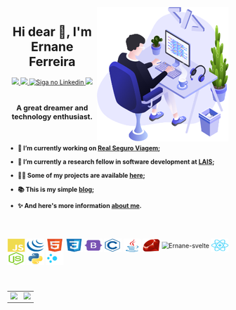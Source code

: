 <!-- ![Profile Views](http://estruyf-github.azurewebsites.net/api/VisitorHit?user=ernanej&repo=ernanej&countColorcountColor) -->

<img align="right" src="./images/user.png" width="300"/>

<h1 align="center">Hi dear 👋, I'm Ernane Ferreira</h1></h1>

<div align="center">
  <a href="https://www.instagram.com/ernane.jx/" alt="Instagram">
    <img src="https://img.shields.io/badge/-Instagram-AA0174?style=flat-square&labelColor=AA0174&logo=instagram&logoColor=white&link=https://www.instagram.com/ernane.jx/"/>
  </a>
  
  <a href="https://gitlab.com/ernane.ferreira.100" alt="Gitlab">
    <img src="https://img.shields.io/badge/Gitlab-D2691E?style=flat-square&labelColor=B9288&logo=gitlab&logoColor=D2691E&link=https://gitlab.com/ernane.ferreira.100"/>
  </a>
 
  <a href="https://www.linkedin.com/in/ernane/">
    <img alt="Siga no Linkedin" src="https://img.shields.io/badge/-LinkedIn-blue?style=flat-square&logo=Linkedin&logoColor=white&link=https://www.linkedin.com/in/ernane/">
  </a>
  
  <a href="mailto:ernane.junior25@gmail.com" alt="Email">
    <img src="https://img.shields.io/badge/Email-EA4335?style=flat-square&labelColor=EA4335&logo=gmail&logoColor=fff"/>
  </a>
</div>

<br>
<h3 align="center"> 
	A great dreamer and technology enthusiast.
</h3>
&nbsp;
<h4> 
	
  - 💼 I’m currently working on [Real Seguro Viagem](https://www.seguroviagem.srv.br/);
  
  - 🔭 I’m currently a research fellow in software development at [LAIS](https://lais.huol.ufrn.br/);
	
  - 👨‍💻 Some of my projects are available [here](https://github.com/ErnaneJ?tab=repositories);
	
  - 📚 This is my simple [blog](https://blog.ernane.dev/);
	
  - ✨ And here's more information [about me](https://www.ernane.dev/#sobre).
	
</h4>
<br>
&nbsp;
<p align="left">
  <!-- javascript -->
  <img align="center" title="JavaScript" alt="Ernane-Js" height="30" width="40" src="https://raw.githubusercontent.com/devicons/devicon/master/icons/javascript/javascript-plain.svg">
   <!-- jquery -->
  <img align="center" title="jQuery" alt="Ernane-Jquery" height="30" width="40" src="https://raw.githubusercontent.com/devicons/devicon/2809b567852a4648062a2d3e7c1c531367458c0b/icons/jquery/jquery-plain.svg">  
  <!-- html5 -->
  <img align="center" title="HTML5" alt="Ernane-HTML" height="30" width="40" src="https://raw.githubusercontent.com/devicons/devicon/master/icons/html5/html5-original.svg">
  <!-- css3 -->
  <img align="center" title="CSS3" alt="Ernane-CSS" height="30" width="40" src="https://raw.githubusercontent.com/devicons/devicon/master/icons/css3/css3-original.svg">
  <!-- bootstrap -->
  <img align="center" title="Bootstrap" alt="Ernane-Bootstrap" height="30" width="40" src="https://raw.githubusercontent.com/devicons/devicon/2809b567852a4648062a2d3e7c1c531367458c0b/icons/bootstrap/bootstrap-plain.svg">
  <!-- c++ -->
  <img align="center" title="C++" alt="Ernane-C++" height="30" width="40" src="https://raw.githubusercontent.com/devicons/devicon/2809b567852a4648062a2d3e7c1c531367458c0b/icons/c/c-line.svg">
  <!-- java -->
  <img align="center" title="Java" alt="Ernane-JAVA" height="30" width="40" src="https://raw.githubusercontent.com/devicons/devicon/2809b567852a4648062a2d3e7c1c531367458c0b/icons/java/java-original.svg">
    <!-- ruby -->
  <img align="center" alt="Ernane-ruby" title="Ruby" height="30" width="40" src="https://raw.githubusercontent.com/devicons/devicon/master/icons/ruby/ruby-original.svg">
  <!-- svelte -->
 <img align="center" alt="Ernane-svelte" title="Svelte" height="34" width="40" src="https://i.ibb.co/Hhn2nW1/images-removebg-preview.png">
  <!-- React -->
  <img align="center" alt="Ernane-react" title="react" height="30" width="40" src="https://raw.githubusercontent.com/devicons/devicon/master/icons/react/react-original.svg">
 <!-- nodejs -->
  <img align="center" alt="Ernane-nodejs" title="NodeJS" height="30" width="40" src="https://raw.githubusercontent.com/devicons/devicon/master/icons/nodejs/nodejs-original.svg">
  <!-- Python -->
<img align="center" alt="Ernane-python" title="python" height="30" width="40" src="https://raw.githubusercontent.com/devicons/devicon/master/icons/python/python-original.svg">
  <!-- loading... -->
  <img align="center" title="Learning.." alt="Learning.." height="30" width="40" src="images/ernane-loading.gif">
</p>
&nbsp;
<p align="center">
<table align='left'>
  <row>
    <td>
     <!-- Card -->
      <img height="172" src="https://github-readme-stats-eight-theta.vercel.app/api?username=ErnaneJ&show_icons=true&theme=tokyonight&include_all_commits=true&count_private=true"/>
    </td>
    <td>
      <img height="172" src="https://github-readme-stats-eight-theta.vercel.app/api/top-langs/?username=ErnaneJ&layout=compact&langs_count=8&theme=tokyonight"/>
    </td>
  </row>
</table>
</p>

<!-- <div align="center"> -->
  <!-- Snake -->
  <!-- ![Snake animation](https://github.com/ErnaneJ/ErnaneJ/blob/output/github-contribution-grid-snake.svg) -->
<!-- </div> -->

 
